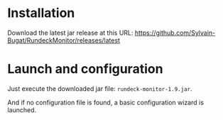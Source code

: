 # Installation

Download the latest jar release at this URL: https://github.com/Sylvain-Bugat/RundeckMonitor/releases/latest

# Launch and configuration

Just execute the downloaded jar file: `rundeck-monitor-1.9.jar`.

And if no configuration file is found, a basic configuration wizard is launched.
